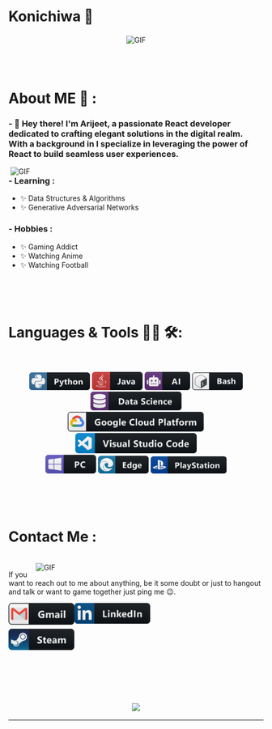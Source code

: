 # Konichiwa 👋

<div align="center">
<img hight="300" width="700" alt="GIF" align="center" src="https://github.com/Xx-Ashutosh-xX/Xx-Ashutosh-xX/blob/master/assets/208593.gif">
</div>

</br>
</br>
</br>


# About ME 💬 :

### - 👋 Hey there! I'm Arijeet, a passionate React developer dedicated to crafting elegant solutions in the digital realm. With a background in  I specialize in leveraging the power of React to build seamless user experiences. 

<img hight="400" width="500" alt="GIF" align="right" src="https://github.com/Xx-Ashutosh-xX/Xx-Ashutosh-xX/blob/master/assets/1936.gif">

### - Learning :
- ✨ Data Structures & Algorithms
- ✨ Generative Adversarial Networks

### - Hobbies : 
- ✨ Gaming Addict
- ✨ Watching Anime
- ✨ Watching Football
</br>
</br>
</br>



# Languages & Tools 👨‍💻 🛠:
</br>

<p align="center">

<!-- For more icons please follow  https://github.com/MikeCodesDotNET/ColoredBadges -->
<img src="https://github.com/Arijeet04/Arijeet04/blob/master/assets/icons/python.png" alt="python" width="120" hight="50">
<img src="https://github.com/Arijeet04/Arijeet04/blob/main/assets/icons/java.png" alt="java"  width="100" hight="50">
<img src="https://github.com/Arijeet04/Arijeet04/blob/main/assets/icons/ai.png" alt="AI" width="90" hight="50">
<img src="https://github.com/Arijeet04/Arijeet04/blob/master/assets/icons/bash.png" alt="bash" width="100" hight="50">
<img src="https://github.com/Arijeet04/Arijeet04/blob/master/assets/icons/datascience.png" alt="datascience" width="180" hight="50">
</br>
<img src="https://github.com/Arijeet04/Arijeet04/blob/master/assets/icons/google_cloud_platform.png" alt="google_cloud_platform" width="270" hight="50">
<img src="https://github.com/Arijeet04/Arijeet04/blob/master/assets/icons/visualstudio_code.png" alt="visualstudio_code" width="240" hight="50">
</br>
<img src="https://github.com/Arijeet04/Arijeet04/blob/master/assets/icons/pc.png" alt="pc" width="100" hight="50">
<img src="https://github.com/Arijeet04/Arijeet04/blob/master/assets/icons/edge.png" alt="edge" width="100" hight="50">
<img src="https://github.com/Arijeet04/Arijeet04/blob/master/assets/icons/playstation@3x.png" alt="playstation" width="150" hight="50">
</p>
</br>
</br>
</br>



# Contact Me :

<p>
 </br>


<img hight="320" width="450" align="right" alt="GIF" src="https://github.com//blob/master/assets/93195.gif">


If you want to reach out to me about anything, be it some doubt or just to hangout and talk or want to game together just ping me 😉.

<a href="mailto:arijeet444@gmail.com">
 <img align="left" alt="Gmail" width="130" hight="100" src="https://github.com/Arijeet04/Arijeet04/blob/master/assets/icons/gmail.png" />
</a>
<a href="https://www.linkedin.com/in/arijeetdc4/">
  <img align="left" alt="Linkedin" width="150" hight="100" src="https://github.com/Arijeet04/Arijeet04/blob/master/assets/icons/linkedin.png" />
</br>
</br>
</br>
</a>
<a href="https://www.reddit.com/user/SpreadSignal3715/>
  <img align="left" alt=" Reddit" width="130" hight="100" src="https://github.com/Arijeet04/Arijeet04/blob/master/assets/icons/reddit.png" />
</a>
<a href="https://steamcommunity.com/profiles/76561199369279291/">
  <img align="left" alt="Steam" width="130" hight="100" src="https://github.com/Arijeet04/Arijeet04/blob/master/assets/icons/steam.png" />
</a>
 </p>
 

</br>
</br>
</br>
</br>
</br>
</br>
</br>



<p align="center" >  
  <a href="https://github.com/anuraghazra/github-readme-stats"> 
<img  src="https://github-readme-stats.vercel.app/api?username=Arijeet04&&show_icons=true&theme=radical"/>
  </a>
  </p>

*************
